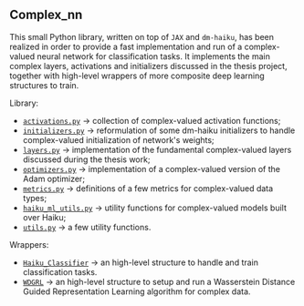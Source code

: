 ## Complex_nn

This small Python library, written on top of `JAX` and `dm-haiku`, has been realized in order to provide a fast implementation and run of a complex-valued neural network for classification tasks. It implements the main complex layers, activations and initializers discussed in the thesis project, together with high-level wrappers of more composite deep learning structures to train.

Library:
  * [`activations.py`](activations.py) -> collection of complex-valued activation functions;
  * [`initializers.py`](initializers.py) -> reformulation of some dm-haiku initializers to handle complex-valued initialization of network's weights;
  * [`layers.py`](layers.py) -> implementation of the fundamental complex-valued layers discussed during the thesis work;
  * [`optimizers.py`](optimizers.py) -> implementation of a complex-valued version of the Adam optimizer;
  * [`metrics.py`](metrics.py) -> definitions of a few metrics for complex-valued data types;
  * [`haiku_ml_utils.py`](haiku_ml_utils.py) -> utility functions for complex-valued models built over Haiku;
  * [`utils.py`](utils.py) -> a few utility functions.

Wrappers:
  * [`Haiku_Classifier`](Classifier_wrapper.py) -> an high-level structure to handle and train classification tasks.
  * [`WDGRL`](wdgrl.py) -> an high-level structure to setup and run a Wasserstein Distance Guided Representation Learning algorithm for complex data.
